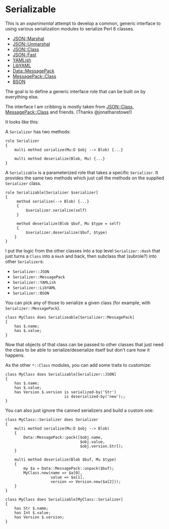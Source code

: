 Serializable
============

This is an *experimental* attempt to develop a common, generic
interface to using various serialization modules to serialize
Perl 6 classes.

* [JSON::Marshal](https://github.com/jonathanstowe/JSON-Marshal)
* [JSON::Unmarshal](https://github.com/tadzik/JSON-Unmarshal)
* [JSON::Class](https://github.com/jonathanstowe/JSON-Class)
* [JSON::Fast](https://github.com/timo/json_fast)
* [YAMLish](https://github.com/Leont/yamlish)
* [LibYAML](https://github.com/yaml/yaml-libyaml-perl6)
* [Data::MessagePack](https://github.com/pierre-vigier/Perl6-Data-MessagePack)
* [MessagePack::Class](https://github.com/jonathanstowe/MessagePack-Class)
* [BSON](https://github.com/MARTIMM/BSON)

The goal is to define a generic interface role that can be built on by
everything else.

The interface I am cribbing is mostly taken from
[JSON::Class](https://github.com/jonathanstowe/JSON-Class),
[MessagePack::Class](https://github.com/jonathanstowe/MessagePack-Class)
and friends.  (Thanks @jonathanstowe!)

It looks like this:

A `Serializer` has two methods:

```
role Serializer
{
    multi method serialize(Mu:D $obj --> Blob) {...}

    multi method deserialize(Blob, Mu) {...}
}
```

A `Serializable` is a parameterized role that takes a specific
`Serializer`.  It provides the same two methods which just call the
methods on the supplied `Serializer` class.


```
role Serializable[Serializer $serializer]
{
     method serialize(--> Blob) {...}
     {
         $serializer.serialize(self)
     }

     method deserialize(Blob $buf, Mu $type = self)
     {
         $serializer.deserialize($buf, $type)
    }
}
```

I put the logic from the other classes into a top level
`Serializer::Hash` that just turns a `Class` into a `Hash` and back,
then subclass that (subrole?) into other `Serializer`s:

* `Serializer::JSON`
* `Serializer::MessagePack`
* `Serializer::YAMLish`
* `Serializer::LibYAML`
* `Serializer::BSON`

You can pick any of those to serialize a given class (for example,
with `Serializer::MessagePack`).

```
class MyClass does Serializeable[Serializer::MessagePack]
{
    has $.name;
    has $.value;
}
```

Now that objects of that class can be passed to other classes that
just need the class to be able to serialize/deserialize itself but
don't care how it happens.

As the other `*::Class` modules, you can add some traits to customize:

```
class MyClass does Serializable[Serializer::JSON]
{
    has $.name;
    has $.value;
    has Version $.version is serialized-by('Str')
                          is deserialized-by('new');;
}
```

You can also just ignore the canned serializers and build a custom one:

```
class MyClass::Serializer does Serializer
{
    multi method serialize(Mu:D $obj --> Blob)
    {
        Data::MessagePack::pack([$obj.name,
                                 $obj.value,
                                 $obj.version.Str]);
    }

    multi method deserialize(Blob $buf, Mu $type)
    {
        my $a = Data::MessagePack::unpack($buf);
        MyClass.new(name => $a[0],
                    value => $a[1],
                    version => Version.new($a[2]));
    }
}

class MyClass does Serializable[MyClass::Serializer]
{
    has Str $.name;
    has Int $.value;
    has Version $.version;
}
```
